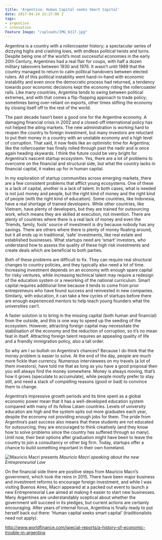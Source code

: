 ```yaml
---
title: 'Argentina: Human Capital seeks Smart Capital'
date: 2017-04-24 15:27:00 Z
tags:
- argentina
- innovation
Feature Image: "/uploads/IMG_6317.jpg"
---
```


Argentina is a country with a rollercoaster history; a spectacular series of dizzying highs and crashing lows, with endless political twists and turns. Despite being one of the world’s most successful economies in the early 20th Century, Argentines had a real flair for coups, with half a dozen military takeovers between 1930 and 1976. It wasn’t until 1989 that the country managed to return to calm political handovers between elected rulers. All of this political instability went hand-in-hand with economic instability and even once the democratic process had returned, a tendency towards poor economic decisions kept the economy riding the rollercoaster rails. Like many countries, Argentina tends to swing between political extremes, and with that comes a flip-flopping approach to trade policy; sometimes being over-reliant on exports, other times stifling the economy by closing itself off to the rest of the world. 

The past decade hasn’t been a good one for the Argentine economy. A damaging financial crisis in 2002 and a closed-off international policy has not helped the ailing markets. The new administration is working hard to reopen the country to foreign investment, but many investors are reluctant to put their money in a country with an unstable economy and a high level of corruption. That said, it now feels like an optimistic time for Argentina; like the rollercoaster has finally rolled through past the nadir and is once again heading skywards. I think the future could be very bright for Argentina’s nascent startup ecosystem. Yes, there are a lot of problems to overcome on the financial and structural side, but what the country lacks in financial capital, it makes up for in human capital. 

In my exploration of startup communities across emerging markets, there are a few consistent problems that afflict young ecosystems. One of these is a lack of capital, another is a lack of talent. In both cases, what is needed is not just money and people, but the right kind of money and the right kind of people (with the right kind of education). Some countries, like Indonesia, have a real shortage of trained developers. While other countries, like Vietnam, have plenty of developers, but they are trained for outsourcing work, which means they are skilled at execution, not invention. There are plenty of countries where there is a real lack of money and even the ‘friends, family, fools’ source of investment is dry because nobody has any savings. There are others where there is plenty of money floating around, but it all ends up in traditional, ‘safe’ investments, like real estate and established businesses. What startups need are ‘smart’ investors, who understand how to assess the quality of these high risk investments and create deals which are beneficial to both parties.

Both of these problems are difficult to fix. They can require real structural changes to country policies, and they typically also need a lot of time. Increasing investment depends on an economy with enough spare capital for risky ventures, while increasing technical talent may require a redesign of the education system or a reworking of the national curriculum. Smart capital requires additional time because it tends to come from prior entrepreneurs who have found success and reinvested in new companies. Similarly, with education, it can take a few cycles of startups before there are enough experienced mentors to help teach young founders what the universities can’t. 

A faster solution is to bring in the missing capital (both human and financial) from the outside, and this is one way to speed up the seeding of the ecosystem. However, attracting foreign capital may necessitate the stabilisation of the economy and the reduction of corruption, so it’s no mean feat in itself. Attracting foreign talent requires an appealing quality of life and a friendly immigration policy, also a tall order. 

So why am I so bullish on Argentina’s chances? Because I do think that the money problem is easier to solve. At the end of the day, people are much more fickle than currency. Numerous interviewees on my travels (a lot of them investors), have told me that as long as you have a good proposal then you will always find the money somewhere. Money is always moving, that’s how it grows (speculate to accumulate), while people mostly prefer to stay still, and need a stack of compelling reasons (good or bad) to convince them to change. 

Argentina’s impressive growth periods and its time spent as a global economic power mean that it has a well-developed education system compared with many of its fellow Latam countries. Levels of university education are high and the system spits out more graduates each year, despite the economy not providing enough jobs for them. The pride from Argentina’s past success also means that these students are not educated for outsourcing; they are encouraged to think creatively (and they know how to solve problems since the country has suffered through so many). Until now, their best options after graduation might have been to leave the country to join a consultancy or other big firm. Today, startups offer a chance to build something important in their own homeland. 

![Mauricio Macri presents](/uploads/IMG_6339.jpg)
*Mauricio Macri speaking about the new Entrepreneurial Law*

On the financial side there are positive steps from Mauricio Macri’s government, which took the reins in 2015. There have been major business and investment reforms to encourage foreign investment, and while I was visiting Buenos Aires, Macri appeared at a packed out event to launch a new Entrepreneurial Law aimed at making it easier to start new businesses. Many Argentines are understandably sceptical about whether the government will succeed in its pledges, but current actions are certainly encouraging. After years of internal focus, Argentina is finally ready to put herself back out there: ‘Human capital seeks smart capital’ (traditionalists need not apply). 


http://www.worldfinance.com/special-reports/a-history-of-economic-trouble-in-argentina